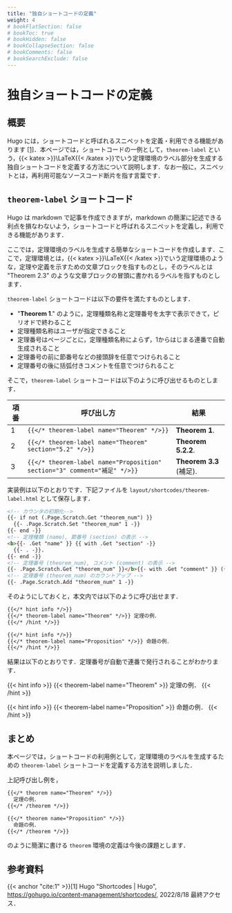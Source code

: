 ```yaml
---
title: "独自ショートコードの定義"
weight: 4
# bookFlatSection: false
# bookToc: true
# bookHidden: false
# bookCollapseSection: false
# bookComments: false
# bookSearchExclude: false
---
```


# 独自ショートコードの定義

## 概要

Hugo には，ショートコードと呼ばれるスニペットを定義・利用できる機能があります [[1]](#cite:1)．本ページでは，ショートコードの一例として，`theorem-label` という，{{< katex >}}\LaTeX{{< /katex >}}でいう定理環境のラベル部分を生成する独自ショートコードを定義する方法について説明します．なお一般に，スニペットとは，再利用可能なソースコード断片を指す言葉です．

## `theorem-label` ショートコード

Hugo は markdown で記事を作成できますが，markdown の簡潔に記述できる利点を損なわないよう，ショートコードと呼ばれるスニペットを定義し，利用できる機能があります．

ここでは，定理環境のラベルを生成する簡単なショートコードを作成します．ここで，定理環境とは，{{< katex >}}\LaTeX{{< /katex >}}でいう定理環境のような，定理や定義を示すための文章ブロックを指すものとし，そのラベルとは "Theorem 2.3" のような文章ブロックの冒頭に書かれるラベルを指すものとします．

`theorem-label` ショートコードは以下の要件を満たすものとします．

* "**Theorem 1**." のように，定理種類名称と定理番号を太字で表示できて，ピリオドで終わること
* 定理種類名称はユーザが指定できること
* 定理番号はページごとに，定理種類名称によらず，1からはじまる連番で自動生成されること
* 定理番号の前に節番号などの接頭辞を任意でつけられること
* 定理番号の後に括弧付きコメントを任意でつけられること

そこで，`theorem-label` ショートコードは以下のように呼び出せるものとします．


|項番|呼び出し方|結果|
|----|----|----|
|1|`{{</* theorem-label name="Theorem" */>}}`|**Theorem 1**.|
|2|`{{</* theorem-label name="Theorem" section="5.2" */>}}`|**Theorem 5.2.2**.|
|3|`{{</* theorem-label name="Proposition" section="3" comment="補足" */>}}`|**Theorem 3.3** (補足).|

実装例は以下のとおりです．下記ファイルを `layout/shortcodes/theorem-label.html` として保存します．

```html
<!-- カウンタの初期化-->
{{- if not (.Page.Scratch.Get "theorem_num") }}
  {{- .Page.Scratch.Set "theorem_num" 1 -}}
{{- end -}}
<!-- 定理種類 (name), 節番号 (section) の表示 -->
<b>{{- .Get "name" }} {{ with .Get "section" -}}
  {{- . -}}.
{{- end -}}
<!-- 定理番号 (theorem_num), コメント (comment) の表示 -->
{{- .Page.Scratch.Get "theorem_num" }}</b>{{- with .Get "comment" }} ({{- . -}}){{- end -}}.
<!-- 定理番号 (theorem_num) のカウントアップ -->
{{- .Page.Scratch.Add "theorem_num" 1 -}}
```

そのようにしておくと，本文内では以下のように呼び出せます．

```md
{{</* hint info */>}}
{{</* theorem-label name="Theorem" */>}} 定理の例．
{{</* /hint */>}}

{{</* hint info */>}}
{{</* theorem-label name="Proposition" */>}} 命題の例．
{{</* /hint */>}}
```

結果は以下のとおりです．定理番号が自動で連番で発行されることがわかります．

{{< hint info >}}
{{< theorem-label name="Theorem" >}} 定理の例．
{{< /hint >}}

{{< hint info >}}
{{< theorem-label name="Proposition" >}} 命題の例．
{{< /hint >}}

## まとめ

本ページでは，ショートコードの利用例として，定理環境のラベルを生成するための `theorem-label` ショートコードを定義する方法を説明しました．

上記呼び出し例を，

```md
{{</* theorem name="Theorem" */>}}
  定理の例．
{{</* /theorem */>}}

{{</* theorem name="Proposition" */>}}
  命題の例．
{{</* /theorem */>}}
```

のように簡潔に書ける `theorem` 環境の定義は今後の課題とします．

## 参考資料

{{< anchor "cite:1" >}}[1] Hugo "Shortcodes | Hugo", https://gohugo.io/content-management/shortcodes/, 2022/8/18 最終アクセス．
